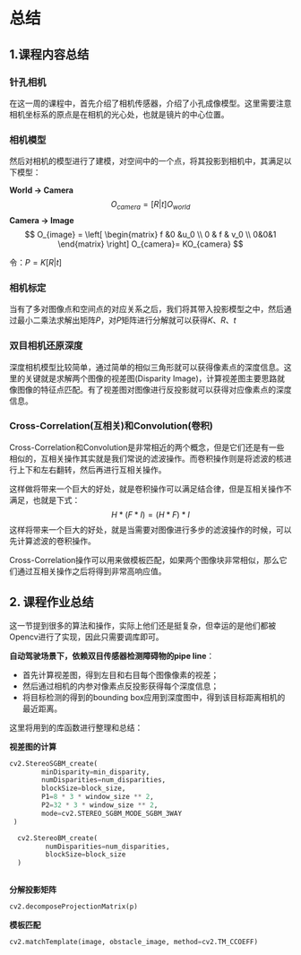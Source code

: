 # 总结

## 1.课程内容总结

### 针孔相机

在这一周的课程中，首先介绍了相机传感器，介绍了小孔成像模型。这里需要注意相机坐标系的原点是在相机的光心处，也就是镜片的中心位置。

### 相机模型

然后对相机的模型进行了建模，对空间中的一个点，将其投影到相机中，其满足以下模型：

**World -> Camera**
$$
O_{camera} = [R|t]O_{world}
$$
**Camera -> Image**
$$
O_{image} = 
\left[
\begin{matrix}
f &0 &u_0 \\
0 & f & v_0 \\
0&0&1
\end{matrix}
\right]
O_{camera}= KO_{camera}
$$
 

令：$P= K[R|t]$

### 相机标定

当有了多对图像点和空间点的对应关系之后，我们将其带入投影模型之中，然后通过最小二乘法求解出矩阵$P$，对$P$矩阵进行分解就可以获得$K$、$R$、$t$

### 双目相机还原深度

深度相机模型比较简单，通过简单的相似三角形就可以获得像素点的深度信息。这里的关键就是求解两个图像的视差图(Disparity Image)，计算视差图主要思路就像图像的特征点匹配。有了视差图对图像进行反投影就可以获得对应像素点的深度信息。

### Cross-Correlation(互相关)和Convolution(卷积)

Cross-Correlation和Convolution是非常相近的两个概念，但是它们还是有一些相似的，互相关操作其实就是我们常说的滤波操作。而卷积操作则是将滤波的核进行上下和左右翻转，然后再进行互相关操作。

这样做将带来一个巨大的好处，就是卷积操作可以满足结合律，但是互相关操作不满足，也就是下式：
$$
H*(F*I) = (H*F)*I
$$
这样将带来一个巨大的好处，就是当需要对图像进行多步的滤波操作的时候，可以先计算滤波的卷积操作。

Cross-Correlation操作可以用来做模板匹配，如果两个图像块非常相似，那么它们通过互相关操作之后将得到非常高响应值。

## 2. 课程作业总结

这一节提到很多的算法和操作，实际上他们还是挺复杂，但幸运的是他们都被Opencv进行了实现，因此只需要调库即可。

**自动驾驶场景下，依赖双目传感器检测障碍物的pipe line**：

- 首先计算视差图，得到左目和右目每个图像像素的视差；
- 然后通过相机的内参对像素点反投影获得每个深度信息；
- 将目标检测的得到的bounding box应用到深度图中，得到该目标距离相机的最近距离。

这里将用到的库函数进行整理和总结：

**视差图的计算**

```python
cv2.StereoSGBM_create(
        minDisparity=min_disparity,
        numDisparities=num_disparities,
        blockSize=block_size,
        P1=8 * 3 * window_size ** 2,
        P2=32 * 3 * window_size ** 2,
        mode=cv2.STEREO_SGBM_MODE_SGBM_3WAY
 )

  cv2.StereoBM_create(
         numDisparities=num_disparities,
         blockSize=block_size
  )
    
```

**分解投影矩阵**

```python
cv2.decomposeProjectionMatrix(p)
```

**模板匹配**

```python
cv2.matchTemplate(image, obstacle_image, method=cv2.TM_CCOEFF)
```

